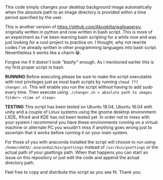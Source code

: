 This code simply changes your desktop background image automatically when the absolute path to an image directory is provided within a time period specified by the user.

This is another version of https://github.com/Abugbilla/wallpaperpy, originally written in python and now written in bash script. This is more of an experiment as I've been learning bash scripting for a while now and was just looking for a cool project to practice on. I thought, why not rewrite codes I've already written in other programming languages into bash script. Nevertheless it works like a charm 😁.

Forgive me if it doesn't look *"bashy"* enough. As I mentioned earlier this is my first proper script in bash.

**RUNNING**
Before executing please be sure to make the script executable with root privileges just as most bash scripts by running `chmod 777 changer.sh`. This will enable you run the script without having to add *sudo* every time.
Then execute using `./changer.sh < absolute path to images folder> <time of sleep>`.

**TESTING**
This script has been tested on Ubuntu 18.04, Ubuntu 16.04 with unity and a couple of Linux systems using the gnome desktop environment.
LXDE, Xfce4 and KDE has not been tested yet. In order not to mess with your system I recommend you have these environments running on a virtual machine or alternate PC you wouldn't miss if anything goes wrong just to ascertain that it works before running it on your main system.

For those of you with anaconda installed the script will choose to run using `/home/c0d3d/.anaconda2/bin/gsettings` instead of `/usr/bin/gsettings` or the actual path of your gsettings path. When that happens you can start an issue on this repository or just edit the code and append the actual directory path.

Feel free to copy and distribute this script as you see fit.
Thank you.
